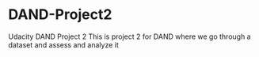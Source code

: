 # DAND-Project2
 Udacity DAND Project 2
 This is project 2 for DAND where we go through a dataset and assess and analyze it

